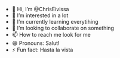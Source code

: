 - 👋 Hi, I’m @ChrisEivissa
- 👀 I’m interested in a lot
- 🌱 I’m currently learning everytihing
- 💞️ I’m looking to collaborate on something
- 📫 How to reach me look for me
- 😄 Pronouns: Salut!
- ⚡ Fun fact: Hasta la vista

<!---
ChrisEivissa/ChrisEivissa is a ✨ special ✨ repository because its `README.md` (this file) appears on your GitHub profile.
You can click the Preview link to take a look at your changes.
--->
